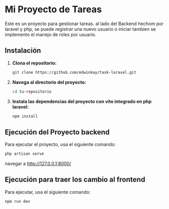 # Mi Proyecto de Tareas

Este es un proyecto para gestionar tareas. al lado del Backend hechom por laravel y php, se puede registrar una nuevo usuario o iniciar tambien se implemento el manejo de roles por usuario.

## Instalación

1. **Clona el repositorio:**

    ```bash
    git clone https://github.com/edwinkay/task-laravel.git
    ```

2. **Navega al directorio del proyecto:**

    ```bash
    cd tu-repositorio
    ```

3. **Instala las dependencias del proyecto con vite integrado en php laravel:**

    ```bash
    npm install
    ```

## Ejecución del Proyecto backend

Para ejecutar el proyecto, usa el siguiente comando:

```bash
php artisan serve
```
navegar a http://127.0.0.1:8000/

## Ejecución para traer los cambio al frontend

Para  ejecutar, usa el siguiente comando:

```bash
npm run dev
```
